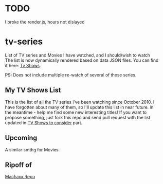 # TODO
I broke the render.js, hours not dislayed

tv-series
=========

List of TV series and Movies I have watched, and I should/wish to watch
The list is now dynamically rendered based on data JSON files. You can find it here: [Tv Shows](http://kunaltyagi.github.com/tv-series/).

PS: Does not include multiple re-watch of several of these series.

## My TV Shows List
This is the list of all the TV series I've been watching since October 2010. I have forgotten about many of them, so I'll update this list in near future. In the meantime - help me
find some new interesting titles! If you want to propose something, just fork this repo and send pull request with the list updated in [TV Shows to consider](https://github.com/kunaltyagi/tv-series/blob/master/data/proposals.js) part.

## Upcoming
A similar smthg for Movies.

## Ripoff of
[Machaxx Repo](https://github.com/michalbe/tv-series/)
